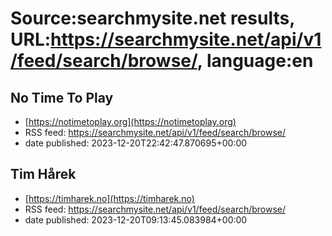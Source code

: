 # Source:searchmysite.net results, URL:https://searchmysite.net/api/v1/feed/search/browse/, language:en

## No Time To Play
 - [https://notimetoplay.org](https://notimetoplay.org)
 - RSS feed: https://searchmysite.net/api/v1/feed/search/browse/
 - date published: 2023-12-20T22:42:47.870695+00:00



## Tim Hårek
 - [https://timharek.no](https://timharek.no)
 - RSS feed: https://searchmysite.net/api/v1/feed/search/browse/
 - date published: 2023-12-20T09:13:45.083984+00:00



